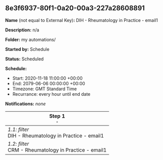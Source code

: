 ## 8e3f6937-80f1-0a20-00a3-227a28608891

**Name** (not equal to External Key)**:** DIH - Rheumatology in Practice - email1

**Description:** n/a

**Folder:** my automations/

**Started by:** Schedule

**Status:** Scheduled

**Schedule:**

* Start: 2020-11-18 11:00:00 +00:00
* End: 2079-06-06 00:00:00 +00:00
* Timezone: GMT Standard Time
* Recurrance: every hour until end date

**Notifications:** _none_


| Step 1<br>_<small>-</small>_ |
| --- |
| _1.1: filter_<br>DIH - Rheumatology in Practice - email1 |
| _1.2: filter_<br>CRM - Rheumatology in Practice - email1 |
